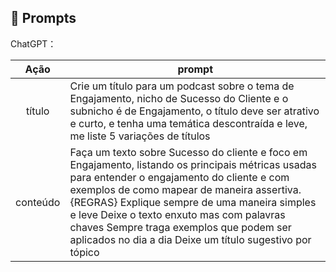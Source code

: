 ## 🧠 Prompts


ChatGPT：

|   Ação   | prompt                                                                                                                                                                                                                                                                         |
| :------: | ------------------------------------------------------------------------------------------------------------------------------------------------------------------------------------------------------------------------------------------------------------------------------ |
|  título  | Crie um título para um podcast sobre o tema de Engajamento, nicho de Sucesso do Cliente e o subnicho é de Engajamento, o título deve ser atrativo e curto, e tenha uma temática descontraída e leve, me liste 5 variações de títulos                                                 |
| conteúdo | Faça um texto sobre Sucesso do cliente e foco em Engajamento, listando os principais métricas usadas para entender o engajamento do cliente e com exemplos de como mapear de maneira assertiva. {REGRAS} Explique sempre de uma maneira simples e leve Deixe o texto enxuto mas com palavras chaves Sempre traga exemplos que podem ser aplicados no dia a dia Deixe um título sugestivo por tópico
